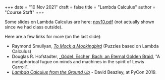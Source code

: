 +++
date = "10 Nov 2021"
draft = false
title = "Lambda Calculus"
author = "Course Staff"
+++

Some slides on Lambda Calculus are here: [nov10.pdf](https://www.dropbox.com/s/gi8mkazisgcx9kl/cs3102f21-nov10.pdf?dl=0) (not actually shown since we had class outside).

Here are a few links for more (on the last slide):

- Raymond Smullyan, [_To Mock a Mockingbird_](https://www.amazon.com/Mock-Mockingbird-Raymond-Smullyan/dp/0192801422) (Puzzles based on Lambda Calculus)
- Douglas R. Hofstadter, [_G&ouml;del, Escher, Bach: an Eternal Golden Braid](https://www.amazon.com/G%C3%B6del-Escher-Bach-Eternal-Golden/dp/0465026567), "A metaphorical fugue on minds and machines in the spirit of Lewis Carroll".
- [_Lambda Calculus from the Ground Up_](https://www.youtube.com/watch?v=pkCLMl0e_0k) - David Beazley, at PyCon 2019.


